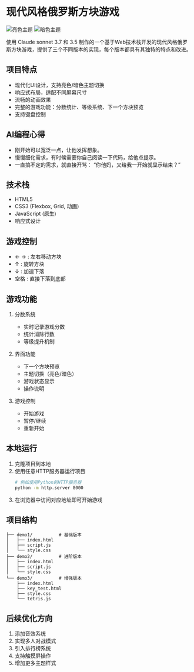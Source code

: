 # 现代风格俄罗斯方块游戏

![亮色主题](images/22.png) ![暗色主题](images/21.png)

使用 Claude sonnet 3.7 和 3.5 制作的一个基于Web技术栈开发的现代风格俄罗斯方块游戏，提供了三个不同版本的实现，每个版本都具有其独特的特点和改进。

## 项目特点

- 现代化UI设计，支持亮色/暗色主题切换
- 响应式布局，适配不同屏幕尺寸
- 流畅的动画效果
- 完整的游戏功能：分数统计、等级系统、下一个方块预览
- 支持键盘控制

## AI编程心得
- 刚开始可以宽泛一点，让他发挥想象。
- 慢慢细化需求，有时候需要你自己阅读一下代码，给他点提示。
- 一直搞不定的需求，就直接开骂： “你他妈，又给我一开始就显示结束？”



## 技术栈

- HTML5
- CSS3 (Flexbox, Grid, 动画)
- JavaScript (原生)
- 响应式设计

## 游戏控制

- ← → : 左右移动方块
- ↑ : 旋转方块
- ↓ : 加速下落
- 空格 : 直接下落到底部

## 游戏功能

1. 分数系统
   - 实时记录游戏分数
   - 统计消除行数
   - 等级提升机制

2. 界面功能
   - 下一个方块预览
   - 主题切换（亮色/暗色）
   - 游戏状态显示
   - 操作说明

3. 游戏控制
   - 开始游戏
   - 暂停/继续
   - 重新开始

## 本地运行

1. 克隆项目到本地
2. 使用任意HTTP服务器运行项目
   ```bash
   # 例如使用Python的HTTP服务器
   python -m http.server 8000
   ```
3. 在浏览器中访问对应地址即可开始游戏

## 项目结构

```
├── demo1/          # 基础版本
│   ├── index.html
│   ├── script.js
│   └── style.css
├── demo2/          # 进阶版本
│   ├── index.html
│   ├── script.js
│   └── style.css
└── demo3/          # 增强版本
    ├── index.html
    ├── key_test.html
    ├── style.css
    └── tetris.js
```

## 后续优化方向

1. 添加音效系统
2. 实现多人对战模式
3. 引入排行榜系统
4. 支持触摸屏操作
5. 增加更多主题样式